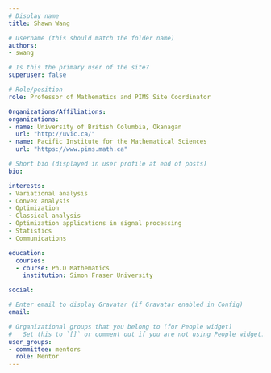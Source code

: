 ```yaml
---
# Display name
title: Shawn Wang

# Username (this should match the folder name)
authors:
- swang

# Is this the primary user of the site?
superuser: false

# Role/position
role: Professor of Mathematics and PIMS Site Coordinator

Organizations/Affiliations:
organizations:
- name: University of British Columbia, Okanagan
  url: "http://uvic.ca/"
- name: Pacific Institute for the Mathematical Sciences
  url: "https://www.pims.math.ca"

# Short bio (displayed in user profile at end of posts)
bio: 

interests:
- Variational analysis
- Convex analysis
- Optimization
- Classical analysis
- Optimization applications in signal processing
- Statistics
- Communications

education:
  courses:
  - course: Ph.D Mathematics 
    institution: Simon Fraser University

social:

# Enter email to display Gravatar (if Gravatar enabled in Config)
email:

# Organizational groups that you belong to (for People widget)
#   Set this to `[]` or comment out if you are not using People widget.
user_groups:
- committee: mentors
  role: Mentor
---
```

